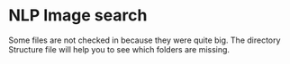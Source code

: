 # NLP Image search

Some files are not checked in because they were quite big. The directory Structure file will help you to see which folders are missing.
